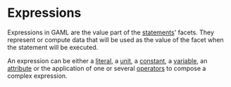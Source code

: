 
# Expressions



Expressions in GAML are the value part of the [statements](https://github.com/gama-platform/gama/wiki/Content\References\GAMLReferences\Statements.md)' facets. They represent or compute data that will be used as the value of the facet when the statement will be executed.

An expression can be either a [literal](https://github.com/gama-platform/gama/wiki/Content\References\GAMLReferences\Expressions\Literals.md), a [unit](https://github.com/gama-platform/gama/wiki/Content\References\GAMLReferences\Expressions\UnitsAndConstants.md), a [constant](https://github.com/gama-platform/gama/wiki/Content\References\GAMLReferences\Expressions\UnitsAndConstants.md), a [variable](https://github.com/gama-platform/gama/wiki/Content\References\GAMLReferences\Expressions\PseudoVariables.md), an [attribute](https://github.com/gama-platform/gama/wiki/Content\References\GAMLReferences\Expressions\VariablesAndAttributes.md) or the application of one or several [operators](https://github.com/gama-platform/gama/wiki/Content\References\GAMLReferences\Expressions\Operators.md) to compose a complex expression.